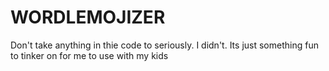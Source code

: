 # WORDLEMOJIZER

Don't take anything in thie code to seriously. I didn't. Its just something fun to tinker on for me to use with my kids
